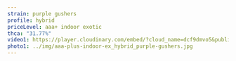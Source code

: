 ```yaml
---
strain: purple gushers
profile: hybrid
priceLevel: aaa+ indoor exotic
thca: "31.77%"
video1: https://player.cloudinary.com/embed/?cloud_name=dcf9dmvo5&public_id=aaa-plus-indoor-ex_hybrid_purple-gushers-31_25_dvb6jn&profile=flower
photo1: ../img/aaa-plus-indoor-ex_hybrid_purple-gushers.jpg
---
```

